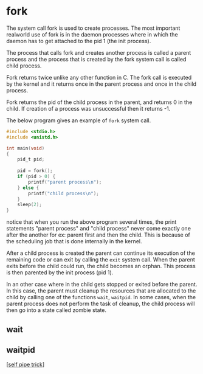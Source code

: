 # fork

The system call fork is used to create processes. The most important realworld use of fork is in the daemon processes where in which the daemon has to get attached to the pid 1 (the init process).

The process that calls fork and creates another process is called a parent process and the process that is created by the fork system call is called child process.

Fork returns twice unlike any other function in C. The fork call is executed by the kernel and it returns once in the parent process and once in the child process.

Fork returns the pid of the child process in the parent, and returns 0 in the child. If creation of a process was unsuccessful then it returns -1.

The below program gives an example of `fork` system call.

```c
#include <stdio.h>
#include <unistd.h>

int main(void)
{
    pid_t pid;
    
    pid = fork();
    if (pid > 0) {
        printf("parent process\n");
    } else {
        printf("child process\n");
    }
    sleep(2);
}
```

notice that when you run the above program several times, the print statements "parent process" and "child process" never come exactly one after the another for ex: parent first and then the child. This is because of the scheduling job that is done internally in the kernel.

After a child process is created the parent can continue its execution of the remaining code or can exit by calling the `exit` system call. When the parent exits before the child could run, the child becomes an orphan. This process is then parented by the init process (pid 1).

In an other case where in the child gets stopped or exited before the parent. In this case, the parent must cleanup the resources that are allocated to the child by calling one of the functions `wait`, `waitpid`. In some cases, when the parent process does not perform the task of cleanup, the child process will then go into a state called zombie state.

## wait

## waitpid

[[self pipe trick](http://cr.yp.to/docs/selfpipe.html)]